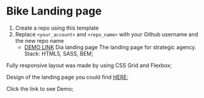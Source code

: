 # Bike Landing page
1. Create a repo using this template
1. Replace `<your_account>` and `<repo_name>` with your Github username and the new repo name
    - [DEMO LINK](https://<your_account>.github.io/<repo_name>/)
Dia landing page
The landing page for strategic agency. Stack: HTML5, SASS, BEM;

Fully responsive layout was made by using CSS Grid and Flexbox;

Design of the landing page you could find [HERE]([https://<your_account>.github.io/<repo_name>/](https://www.figma.com/file/NZQAIydtHo5QkINyGLHNcq/BIKE-New-Version));

Click the link to see Demo;
